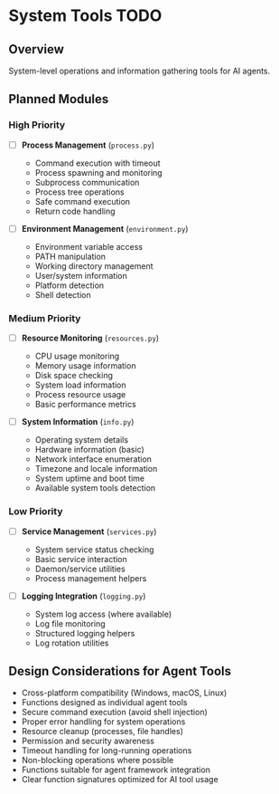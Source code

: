 # System Tools TODO

## Overview
System-level operations and information gathering tools for AI agents.

## Planned Modules

### High Priority
- [ ] **Process Management** (`process.py`)
  - Command execution with timeout
  - Process spawning and monitoring
  - Subprocess communication
  - Process tree operations
  - Safe command execution
  - Return code handling

- [ ] **Environment Management** (`environment.py`)
  - Environment variable access
  - PATH manipulation
  - Working directory management
  - User/system information
  - Platform detection
  - Shell detection

### Medium Priority
- [ ] **Resource Monitoring** (`resources.py`)
  - CPU usage monitoring
  - Memory usage information
  - Disk space checking
  - System load information
  - Process resource usage
  - Basic performance metrics

- [ ] **System Information** (`info.py`)
  - Operating system details
  - Hardware information (basic)
  - Network interface enumeration
  - Timezone and locale information
  - System uptime and boot time
  - Available system tools detection

### Low Priority
- [ ] **Service Management** (`services.py`)
  - System service status checking
  - Basic service interaction
  - Daemon/service utilities
  - Process management helpers

- [ ] **Logging Integration** (`logging.py`)
  - System log access (where available)
  - Log file monitoring
  - Structured logging helpers
  - Log rotation utilities

## Design Considerations for Agent Tools
- Cross-platform compatibility (Windows, macOS, Linux)
- Functions designed as individual agent tools
- Secure command execution (avoid shell injection)
- Proper error handling for system operations
- Resource cleanup (processes, file handles)
- Permission and security awareness
- Timeout handling for long-running operations
- Non-blocking operations where possible
- Functions suitable for agent framework integration
- Clear function signatures optimized for AI tool usage